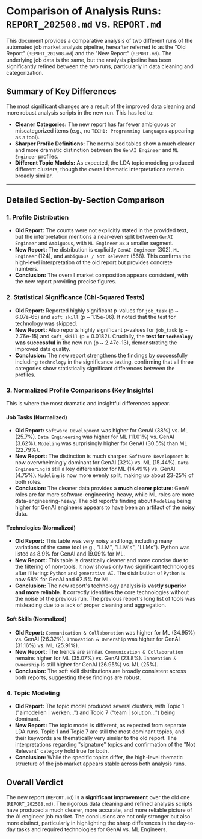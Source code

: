 # Comparison of Analysis Runs: `REPORT_202508.md` vs. `REPORT.md`

This document provides a comparative analysis of two different runs of the automated job market analysis pipeline, hereafter referred to as the "Old Report" (`REPORT_202508.md`) and the "New Report" (`REPORT.md`). The underlying job data is the same, but the analysis pipeline has been significantly refined between the two runs, particularly in data cleaning and categorization.

## Summary of Key Differences

The most significant changes are a result of the improved data cleaning and more robust analysis scripts in the new run. This has led to:

- **Cleaner Categories:** The new report has far fewer ambiguous or miscategorized items (e.g., no `TECH1: Programming Languages` appearing as a tool).
- **Sharper Profile Definitions:** The normalized tables show a much clearer and more dramatic distinction between the `GenAI Engineer` and `ML Engineer` profiles.
- **Different Topic Models:** As expected, the LDA topic modeling produced different clusters, though the overall thematic interpretations remain broadly similar.

---

## Detailed Section-by-Section Comparison

### 1. Profile Distribution

- **Old Report:** The counts were not explicitly stated in the provided text, but the interpretation mentions a near-even split between `GenAI Engineer` and `Ambiguous`, with `ML Engineer` as a smaller segment.
- **New Report:** The distribution is explicitly `GenAI Engineer` (302), `ML Engineer` (124), and `Ambiguous / Not Relevant` (568). This confirms the high-level interpretation of the old report but provides concrete numbers.
- **Conclusion:** The overall market composition appears consistent, with the new report providing precise figures.

### 2. Statistical Significance (Chi-Squared Tests)

- **Old Report:** Reported highly significant p-values for `job_task` (p ~ 6.07e-65) and `soft_skill` (p ~ 1.15e-06). It noted that the test for technology was skipped.
- **New Report:** Also reports highly significant p-values for `job_task` (p ~ 2.76e-15) and `soft_skill` (p = 0.0182). Crucially, the **test for `technology` was successful** in the new run (p ~ 2.47e-13), demonstrating the improved data quality.
- **Conclusion:** The new report strengthens the findings by successfully including `technology` in the significance testing, confirming that all three categories show statistically significant differences between the profiles.

### 3. Normalized Profile Comparisons (Key Insights)

This is where the most dramatic and insightful differences appear.

#### Job Tasks (Normalized)

- **Old Report:** `Software Development` was higher for GenAI (38%) vs. ML (25.7%). `Data Engineering` was higher for ML (11.01%) vs. GenAI (3.62%). `Modeling` was surprisingly higher for GenAI (30.5%) than ML (22.79%).
- **New Report:** The distinction is much sharper. `Software Development` is now overwhelmingly dominant for GenAI (32%) vs. ML (15.44%). `Data Engineering` is still a key differentiator for ML (14.49%) vs. GenAI (4.75%). `Modeling` is now more evenly split, making up about 23-25% of both roles.
- **Conclusion:** The cleaner data provides a **much clearer picture**: GenAI roles are far more software-engineering-heavy, while ML roles are more data-engineering-heavy. The old report's finding about `Modeling` being higher for GenAI engineers appears to have been an artifact of the noisy data.

#### Technologies (Normalized)

- **Old Report:** This table was very noisy and long, including many variations of the same tool (e.g., "LLM", "LLM's", "LLMs"). Python was listed as 8.9% for GenAI and 19.09% for ML.
- **New Report:** This table is drastically cleaner and more concise due to the filtering of non-tools. It now shows only two significant technologies after filtering: `Python` and `generative AI`. The distribution of `Python` is now 68% for GenAI and 62.5% for ML.
- **Conclusion:** The new report's technology analysis is **vastly superior and more reliable**. It correctly identifies the core technologies without the noise of the previous run. The previous report's long list of tools was misleading due to a lack of proper cleaning and aggregation.

#### Soft Skills (Normalized)

- **Old Report:** `Communication & Collaboration` was higher for ML (34.95%) vs. GenAI (26.32%). `Innovation & Ownership` was higher for GenAI (31.16%) vs. ML (25.91%).
- **New Report:** The trends are similar. `Communication & Collaboration` remains higher for ML (35.07%) vs. GenAI (23.8%). `Innovation & Ownership` is still higher for GenAI (26.95%) vs. ML (25%).
- **Conclusion:** The soft skill distributions are broadly consistent across both reports, suggesting these findings are robust.

### 4. Topic Modeling

- **Old Report:** The topic model produced several clusters, with Topic 1 ("aimodellen | werken...") and Topic 7 ("team | solution...") being dominant.
- **New Report:** The topic model is different, as expected from separate LDA runs. Topic 1 and Topic 7 are still the most dominant topics, and their keywords are thematically very similar to the old report. The interpretations regarding "signature" topics and confirmation of the "Not Relevant" category hold true for both.
- **Conclusion:** While the specific topics differ, the high-level thematic structure of the job market appears stable across both analysis runs.

## Overall Verdict

The new report (`REPORT.md`) is a **significant improvement** over the old one (`REPORT_202508.md`). The rigorous data cleaning and refined analysis scripts have produced a much clearer, more accurate, and more reliable picture of the AI engineer job market. The conclusions are not only stronger but also more distinct, particularly in highlighting the sharp differences in the day-to-day tasks and required technologies for GenAI vs. ML Engineers.
